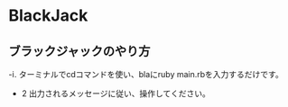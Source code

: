 # BlackJack

## ブラックジャックのやり方
-ⅰ. ターミナルでcdコマンドを使い、blaにruby main.rbを入力するだけです。
- 2 出力されるメッセージに従い、操作してください。
